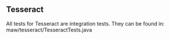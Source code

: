 ## Tesseract
All tests for Tesseract are integration tests. They can be found in: maw/tesseract/TesseractTests.java